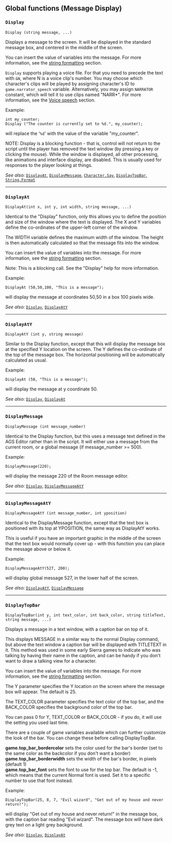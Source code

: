 ## Global functions (Message Display)

### `Display`

```ags
Display (string message, ...)
```

Displays a message to the screen. It will be displayed in the standard
message box, and centered in the middle of the screen.

You can insert the value of variables into the message. For more
information, see the [string formatting](StringFormats)
section.

`Display` supports playing a voice file. For that you need to precede the text with `&N`, where N is a voice clip's number.
You may choose which character's clips will be played by assigning character's ID to `game.narrator_speech` variable. Alternatively, you may assign `NARRATOR` constant, which will tell it to use clips named "NARR*". For more information, see the [Voice speech](VoiceSpeech) section.

Example:

```ags
int my_counter;
Display ("The counter is currently set to %d.", my_counter);
```

will replace the '`%d`' with the value of the variable "my_counter".

NOTE: Display is a blocking function - that is, control will not return
to the script until the player has removed the text window (by pressing
a key or clicking the mouse). While the window is displayed, all other
processing, like animations and interface display, are disabled. This is
usually used for responses to the player looking at things.

*See also:* [`DisplayAt`](Globalfunctions_Message#displayat),
[`DisplayMessage`](Globalfunctions_Message#displaymessage),
[`Character.Say`](Character#charactersay),
[`DisplayTopBar`](Globalfunctions_Message#displaytopbar),
[`String.Format`](String#stringformat)

---

### `DisplayAt`

```ags
DisplayAt(int x, int y, int width, string message, ...)
```

Identical to the "Display" function, only this allows you to define the
position and size of the window where the text is displayed. The X and Y
variables define the co-ordinates of the upper-left corner of the
window.

The WIDTH variable defines the maximum width of the window. The height
is then automatically calculated so that the message fits into the
window.

You can insert the value of variables into the message. For more
information, see the [string formatting](StringFormats)
section.

Note: This is a blocking call. See the "Display" help for more
information.

Example:

```ags
DisplayAt (50,50,100, "This is a message");
```

will display the message at coordinates 50,50 in a box 100 pixels wide.

*See also:* [`Display`](Globalfunctions_Message#display),
[`DisplayAtY`](Globalfunctions_Message#displayaty)

---

### `DisplayAtY`

```ags
DisplayAtY (int y, string message)
```

Similar to the Display function, except that this will display the
message box at the specified Y location on the screen. The Y defines the
co-ordinate of the top of the message box. The horizontal positioning
will be automatically calculated as usual.

Example:

```ags
DisplayAt (50, "This is a message");
```

will display the message at y coordinate 50.

*See also:* [`Display`](Globalfunctions_Message#display),
[`DisplayAt`](Globalfunctions_Message#displayat)

---

### `DisplayMessage`

```ags
DisplayMessage (int message_number)
```

Identical to the Display function, but this uses a message text defined
in the AGS Editor rather than in the script. It will either use a message
from the current room, or a global message (if message_number >= 500).

Example:

```ags
DisplayMessage(220);
```

will display the message 220 of the Room message editor.

*See also:* [`Display`](Globalfunctions_Message#display),
[`DisplayMessageAtY`](Globalfunctions_Message#displaymessageaty)

---

### `DisplayMessageAtY`

```ags
DisplayMessageAtY (int message_number, int yposition)
```

Identical to the DisplayMessage function, except that the text box is
positioned with its top at YPOSITION, the same way as DisplayAtY works.

This is useful if you have an important graphic in the middle of the
screen that the text box would normally cover up - with this function
you can place the message above or below it.

Example:

```ags
DisplayMessageAtY(527, 200);
```

will display global message 527, in the lower half of the screen.

*See also:* [`DisplayAtY`](Globalfunctions_Message#displayaty),
[`DisplayMessage`](Globalfunctions_Message#displaymessage)

---

### `DisplayTopBar`

```ags
DisplayTopBar(int y, int text_color, int back_color, string titleText, string message, ...)
```

Displays a message in a text window, with a caption bar on top of it.

This displays MESSAGE in a similar way to the normal Display command,
but above the text window a caption bar will be displayed with TITLETEXT
in it. This method was used in some early Sierra games to indicate who
was talking by having their name in the caption, and can be handy if you
don't want to draw a talking view for a character.

You can insert the value of variables into the message. For more
information, see the [string formatting](StringFormats)
section.

The Y parameter specifies the Y location on the screen where the message
box will appear. The default is 25.

The TEXT_COLOR parameter specifies the text color of the top bar, and
the BACK_COLOR specifies the background color of the top bar.

You can pass 0 for Y, TEXT_COLOR or BACK_COLOR - if you do, it will
use the setting you used last time.

There are a couple of game variables available which can further
customize the look of the bar. You can change these before calling
DisplayTopBar.

**game.top_bar_bordercolor** sets the color used for the bar's border
(set to the same color as the backcolor if you don't want a border)<br>
**game.top_bar_borderwidth** sets the width of the bar's border, in
pixels (default 1)<br>
**game.top_bar_font** sets the font to use for the top bar. The
default is -1, which means that the current Normal font is used. Set it
to a specific number to use that font instead.

Example:

```ags
DisplayTopBar(25, 8, 7, "Evil wizard", "Get out of my house and never return!");
```

will display "Get out of my house and never return!" in the message box,
with the caption bar reading "Evil wizard". The message box will have
dark grey text on a light grey background.

*See also:* [`Display`](Globalfunctions_Message#display),
[`DisplayAt`](Globalfunctions_Message#displayat)
